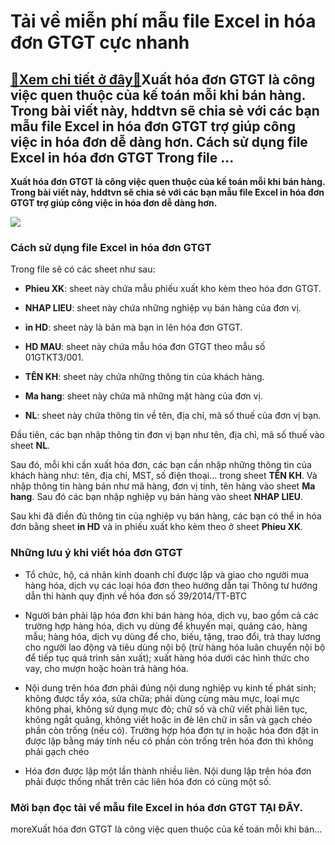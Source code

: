 Tải về miễn phí mẫu file Excel in hóa đơn GTGT cực nhanh
========================================================

[:gift:Xem chi tiết ở đây:gift:](https://hddtvn.com/tai-ve-mien-phi-mau-file-excel-in-hoa-don-gtgt-cuc-nhanh/)Xuất hóa đơn GTGT là công việc quen thuộc của kế toán mỗi khi bán hàng. Trong bài viết này, hddtvn sẽ chia sẻ với các bạn mẫu file Excel in hóa đơn GTGT trợ giúp công việc in hóa đơn dễ dàng hơn. Cách sử dụng file Excel in hóa đơn GTGT Trong file …
--------------------------------------------------------------------------------------------------------------------------------------------------------------------------------------------------------------------------------------------------------

**Xuất hóa đơn GTGT là công việc quen thuộc của kế toán mỗi khi bán hàng. Trong bài viết này, hddtvn sẽ chia sẻ với các bạn mẫu file Excel in hóa đơn GTGT trợ giúp công việc in hóa đơn dễ dàng hơn.**


![](https://hddtvn.com/wp-content/uploads/2021/01/online-payment-with-mobile-phone-isometric_1124-1402.jpg)


### Cách sử dụng file Excel in hóa đơn GTGT


Trong file sẽ có các sheet như sau:




* **Phieu XK**: sheet này chứa mẫu phiếu xuất kho kèm theo hóa đơn GTGT.

* **NHAP LIEU**: sheet này chứa những nghiệp vụ bán hàng của đơn vị.

* **in HD**: sheet này là bản mà bạn in lên hóa đơn GTGT.

* **HD MAU**: sheet này chứa mẫu hóa đơn GTGT theo mẫu số 01GTKT3/001.

* **TÊN KH**: sheet này chứa những thông tin của khách hàng.

* **Ma hang**: sheet này chứa mã những mặt hàng của đơn vị.

* **NL**: sheet này chứa thông tin về tên, địa chỉ, mã số thuế của đơn vị bạn.



Đầu tiên, các bạn nhập thông tin đơn vị bạn như tên, địa chỉ, mã số thuế vào sheet **NL**.


Sau đó, mỗi khi cần xuất hóa đơn, các bạn cần nhập những thông tin của khách hàng như: tên, địa chỉ, MST, số điện thoại… trong sheet **TÊN KH**. Và nhập thông tin hàng bán như mã hàng, đơn vị tính, tên hàng vào sheet **Ma hang**. Sau đó các bạn nhập nghiệp vụ bán hàng vào sheet **NHAP LIEU**.


Sau khi đã điền đủ thông tin của nghiệp vụ bán hàng, các bạn có thể in hóa đơn bằng sheet **in HD** và in phiếu xuất kho kèm theo ở sheet **Phieu XK**.


### Những lưu ý khi viết hóa đơn GTGT




* Tổ chức, hộ, cá nhân kinh doanh chỉ được lập và giao cho người mua hàng hóa, dịch vụ các loại hóa đơn theo hướng dẫn tại Thông tư hướng dẫn thi hành quy định về hóa đơn số 39/2014/TT-BTC

* Người bán phải lập hóa đơn khi bán hàng hóa, dịch vụ, bao gồm cả các trường hợp hàng hóa, dịch vụ dùng để khuyến mại, quảng cáo, hàng mẫu; hàng hóa, dịch vụ dùng để cho, biếu, tặng, trao đổi, trả thay lương cho người lao động và tiêu dùng nội bộ (trừ hàng hóa luân chuyển nội bộ để tiếp tục quá trình sản xuất); xuất hàng hóa dưới các hình thức cho vay, cho mượn hoặc hoàn trả hàng hóa.

* Nội dung trên hóa đơn phải đúng nội dung nghiệp vụ kinh tế phát sinh; không được tẩy xóa, sửa chữa; phải dùng cùng màu mực, loại mực không phai, không sử dụng mực đỏ; chữ số và chữ viết phải liên tục, không ngắt quãng, không viết hoặc in đè lên chữ in sẵn và gạch chéo phần còn trống (nếu có). Trường hợp hóa đơn tự in hoặc hóa đơn đặt in được lập bằng máy tính nếu có phần còn trống trên hóa đơn thì không phải gạch chéo

* Hóa đơn được lập một lần thành nhiều liên. Nội dung lập trên hóa đơn phải được thống nhất trên các liên hóa đơn có cùng một số.



### Mời bạn đọc tải về mẫu file Excel in hóa đơn GTGT **TẠI ĐÂY**.


moreXuất hóa đơn GTGT là công việc quen thuộc của kế toán mỗi khi bán…

